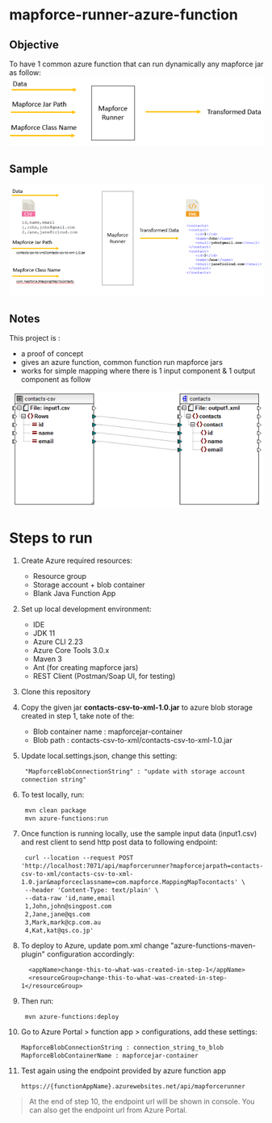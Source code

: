 # mapforce-runner-azure-function

## Objective
To have 1 common azure function that can run dynamically any mapforce jar as follow:
![Objective](images/1-box-diagram.png)

## Sample
![Objective](images/2-box-diagram.png)

## Notes
This project is :
- a proof of concept
- gives an azure function, common function run mapforce jars
- works for simple mapping where there is  1 input component & 1 output component as follow

![Simple 1 input 1 output mapping](images/0-mapforce-simple-mapping.png)


# Steps to run

1. Create Azure required resources: 
   - Resource group
   - Storage account + blob container
   - Blank Java Function App
   
2. Set up local development environment:
   - IDE
   - JDK 11
   - Azure CLI 2.23
   - Azure Core Tools 3.0.x
   - Maven 3
   - Ant (for creating mapforce jars)
   - REST Client (Postman/Soap UI, for testing)

4. Clone this repository
   
5. Copy the given jar **contacts-csv-to-xml-1.0.jar** to azure blob storage created in step 1, take note of the:
   - Blob container name : mapforcejar-container
   - Blob path : contacts-csv-to-xml/contacts-csv-to-xml-1.0.jar
   
6. Update local.settings.json, change this setting:
   
        "MapforceBlobConnectionString" : "update with storage account connection string"
   
7. To test locally, run:
   
        mvn clean package
        mvn azure-functions:run
   
8. Once function is running locally, use the sample input data (input1.csv) and rest client to send http post data to following endpoint:
   
        curl --location --request POST 'http://localhost:7071/api/mapforcerunner?mapforcejarpath=contacts-csv-to-xml/contacts-csv-to-xml-1.0.jar&mapforceclassname=com.mapforce.MappingMapTocontacts' \
        --header 'Content-Type: text/plain' \
        --data-raw 'id,name,email
        1,John,john@singpost.com
        2,Jane,jane@qs.com
        3,Mark,mark@cp.com.au
        4,Kat,kat@qs.co.jp'
   

9. To deploy to Azure, update pom.xml change "azure-functions-maven-plugin" configuration accordingly:

         <appName>change-this-to-what-was-created-in-step-1</appName>
         <resourceGroup>change-this-to-what-was-created-in-step-1</resourceGroup>
         
10. Then run:
    
         mvn azure-functions:deploy
    
11. Go to Azure Portal > function app > configurations, add these settings:
    
        MapforceBlobConnectionString : connection_string_to_blob
        MapforceBlobContainerName : mapforcejar-container

12. Test again using the endpoint provided by azure function app

        https://{functionAppName}.azurewebsites.net/api/mapforcerunner

> At the end of step 10, the endpoint url will be shown in console. 
> You can also get the endpoint url from Azure Portal.





